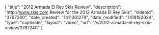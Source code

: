 {
    "title": "2012 Armada El Rey Skis Review",
    "description": "http:\/\/www.skis.com Review for the 2012 Armada El Rey Skis",
    "videoid": "3767240",
    "date_created": "1411361279",
    "date_modified": "1418182024",
    "type": "captivate",
    "layout": "video",
    "url": "\/v\/2012-armada-el-rey-skis-review\/3767240"
}